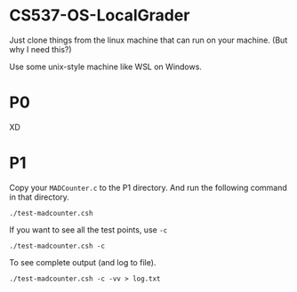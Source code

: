 # CS537-OS-LocalGrader

Just clone things from the linux machine that can run on your machine. (But why I need this?)

Use some unix-style machine like WSL on Windows.


# P0

XD

# P1
Copy your `MADCounter.c` to the P1 directory. And run the following command in that directory.

```
./test-madcounter.csh
```

If you want to see all the test points, use `-c`

```
./test-madcounter.csh -c
```

To see complete output (and log to file).

```
./test-madcounter.csh -c -vv > log.txt
```
